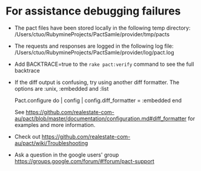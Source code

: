 # For assistance debugging failures

* The pact files have been stored locally in the following temp directory:
    /Users/ctuo/RubymineProjects/PactSamle/provider/tmp/pacts

* The requests and responses are logged in the following log file:
    /Users/ctuo/RubymineProjects/PactSamle/provider/log/pact.log

* Add BACKTRACE=true to the `rake pact:verify` command to see the full backtrace

* If the diff output is confusing, try using another diff formatter.
  The options are :unix, :embedded and :list

    Pact.configure do | config |
      config.diff_formatter = :embedded
    end

  See https://github.com/realestate-com-au/pact/blob/master/documentation/configuration.md#diff_formatter for examples and more information.

* Check out https://github.com/realestate-com-au/pact/wiki/Troubleshooting

* Ask a question in the google users' group https://groups.google.com/forum/#!forum/pact-support


